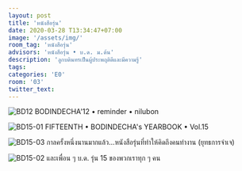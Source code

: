 ```yaml
---
layout: post
title: 'หนังสือรุ่น'
date: 2020-03-28 T13:34:47+07:00
image: '/assets/img/'
room_tag: 'หนังสือรุ่น'
advisors: 'หนังสือรุ่น • บ.ด. ม.ต้น'
description: 'ลูกบดินทรเป็นผู้ประพฤติดีและมีความรู้'
tags:
categories: 'E0'
room: '03'
twitter_text:
---
```

![BD12](https://res.cloudinary.com/dbruw74ms/image/upload/r_8,c_fit,w_760/v1585385573/bd12_rgdyks.png)
BODINDECHA'12 • reminder • nilubon

![BD15-01](https://res.cloudinary.com/dbruw74ms/image/upload/r_8,c_fit,w_760/v1585386096/bd15-01_nlmxtw.png)
FIFTEENTH • BODINDECHA's YEARBOOK • Vol.15

![BD15-03](https://res.cloudinary.com/dbruw74ms/image/upload/r_8,c_fit,w_760/v1585385595/bd15-03_znwpcg.png)
กาลครั้งหนึ่งนานมากแล้ว...หนังสือรุ่นที่ทำให้คิดถึงคนทำงาน (ยุทธการจำเจ)

![BD15-02](https://res.cloudinary.com/dbruw74ms/image/upload/r_8,c_fit,w_760/v1585385968/bd15-02_bdznzp.png)
และเพื่อน ๆ บ.ด. รุ่น 15 ของพวกเราทุก ๆ คน
